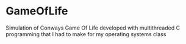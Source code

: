 # GameOfLife
Simulation of Conways Game Of Life developed with multithreaded C programming that I had to make for my operating systems class
